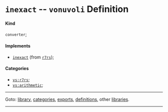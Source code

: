 

<a id='definition__vonuvoli__inexact'></a>

# `inexact` -- `vonuvoli` Definition


<a id='definition__vonuvoli__inexact__kind'></a>

#### Kind

`converter`;


<a id='definition__vonuvoli__inexact__implements'></a>

#### Implements

 * [`inexact`](../../r7rs/definitions/inexact.md#definition__r7rs__inexact) (from [`r7rs`](../../r7rs/_index.md#library__r7rs));


<a id='definition__vonuvoli__inexact__categories'></a>

#### Categories

 * [`vs:r7rs`](../../vonuvoli/categories/vs_3a_r7rs.md#category__vonuvoli__vs_3a_r7rs);
 * [`vs:arithmetic`](../../vonuvoli/categories/vs_3a_arithmetic.md#category__vonuvoli__vs_3a_arithmetic);

----

Goto: [library](../../vonuvoli/_index.md#library__vonuvoli), [categories](../../vonuvoli/categories/_index.md#toc__vonuvoli__categories), [exports](../../vonuvoli/exports/_index.md#toc__vonuvoli__exports), [definitions](../../vonuvoli/definitions/_index.md#toc__vonuvoli__definitions), other [libraries](../../_libraries.md#toc__libraries).

----

